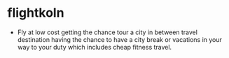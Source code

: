 # flightkoln
- Fly at low cost getting the chance tour a city in between travel destination having the chance to have a city break or vacations in your way to your duty which includes cheap fitness travel.   
